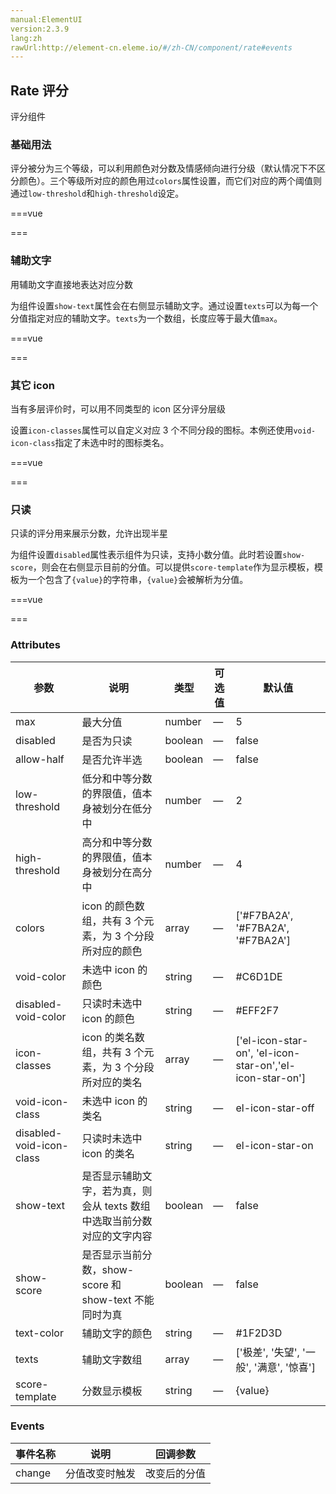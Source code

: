 ```yaml
---
manual:ElementUI
version:2.3.9
lang:zh
rawUrl:http://element-cn.eleme.io/#/zh-CN/component/rate#events
---
```



## Rate 评分<a name="rate-ping-fen"></a>


评分组件


### 基础用法<a name="ji-chu-yong-fa"></a>


评分被分为三个等级，可以利用颜色对分数及情感倾向进行分级（默认情况下不区分颜色）。三个等级所对应的颜色用过`colors`属性设置，而它们对应的两个阈值则通过`low-threshold`和`high-threshold`设定。




===vue
<template><div>
<div class="block">
  <span class="demonstration">默认不区分颜色</span>
  <el-rate v-model="value1"></el-rate>
</div>
<div class="block">
  <span class="demonstration">区分颜色</span>
  <el-rate
    v-model="value2"
    :colors="['#99A9BF', '#F7BA2A', '#FF9900']">
  </el-rate>
</div>
</div></template>


<script>
module.exports =  {
    data() {
      return {
        value1: null,
        value2: null
      }
    }
  }
</script>


===






### 辅助文字<a name="fu-zhu-wen-zi"></a>


用辅助文字直接地表达对应分数



为组件设置`show-text`属性会在右侧显示辅助文字。通过设置`texts`可以为每一个分值指定对应的辅助文字。`texts`为一个数组，长度应等于最大值`max`。




===vue
<template><div>
<el-rate
  v-model="value3"
  show-text>
</el-rate>
</div></template>


<script>
module.exports =  {
    data() {
      return {
        value3: null
      }
    }
  }
</script>


===






### 其它 icon<a name="qi-ta-icon"></a>


当有多层评价时，可以用不同类型的 icon 区分评分层级



设置`icon-classes`属性可以自定义对应 3 个不同分段的图标。本例还使用`void-icon-class`指定了未选中时的图标类名。




===vue
<template><div>
<el-rate
  v-model="value4"
  :icon-classes="['icon-rate-face-1', 'icon-rate-face-2', 'icon-rate-face-3']"
  void-icon-class="icon-rate-face-off"
  :colors="['#99A9BF', '#F7BA2A', '#FF9900']">
</el-rate>
</div></template>


<script>
module.exports =  {
    data() {
      return {
        value4: null
      }
    }
  }
</script>


===






### 只读<a name="zhi-du"></a>


只读的评分用来展示分数，允许出现半星



为组件设置`disabled`属性表示组件为只读，支持小数分值。此时若设置`show-score`，则会在右侧显示目前的分值。可以提供`score-template`作为显示模板，模板为一个包含了`{value}`的字符串，`{value}`会被解析为分值。




===vue
<template><div>
<el-rate
  v-model="value5"
  disabled
  show-score
  text-color="#ff9900"
  score-template="{value}">
</el-rate>
</div></template>


<script>
module.exports =  {
    data() {
      return {
        value5: 3.7
      }
    }
  }
</script>


===






### Attributes<a name="attributes"></a>
参数 | 说明 | 类型 | 可选值 | 默认值 
 ---  |  ---  |  ---  |  ---  |  ---  | 
max | 最大分值 | number | — | 5 
disabled | 是否为只读 | boolean | — | false 
allow-half | 是否允许半选 | boolean | — | false 
low-threshold | 低分和中等分数的界限值，值本身被划分在低分中 | number | — | 2 
high-threshold | 高分和中等分数的界限值，值本身被划分在高分中 | number | — | 4 
colors | icon 的颜色数组，共有 3 个元素，为 3 个分段所对应的颜色 | array | — | [&#39;#F7BA2A&#39;, &#39;#F7BA2A&#39;, &#39;#F7BA2A&#39;] 
void-color | 未选中 icon 的颜色 | string | — | #C6D1DE 
disabled-void-color | 只读时未选中 icon 的颜色 | string | — | #EFF2F7 
icon-classes | icon 的类名数组，共有 3 个元素，为 3 个分段所对应的类名 | array | — | [&#39;el-icon-star-on&#39;, &#39;el-icon-star-on&#39;,&#39;el-icon-star-on&#39;] 
void-icon-class | 未选中 icon 的类名 | string | — | el-icon-star-off 
disabled-void-icon-class | 只读时未选中 icon 的类名 | string | — | el-icon-star-on 
show-text | 是否显示辅助文字，若为真，则会从 texts 数组中选取当前分数对应的文字内容 | boolean | — | false 
show-score | 是否显示当前分数，show-score 和 show-text 不能同时为真 | boolean | — | false 
text-color | 辅助文字的颜色 | string | — | #1F2D3D 
texts | 辅助文字数组 | array | — | [&#39;极差&#39;, &#39;失望&#39;, &#39;一般&#39;, &#39;满意&#39;, &#39;惊喜&#39;] 
score-template | 分数显示模板 | string | — | {value} 


### Events<a name="events"></a>
事件名称 | 说明 | 回调参数 
 ---  |  ---  |  ---  | 
change | 分值改变时触发 | 改变后的分值 


